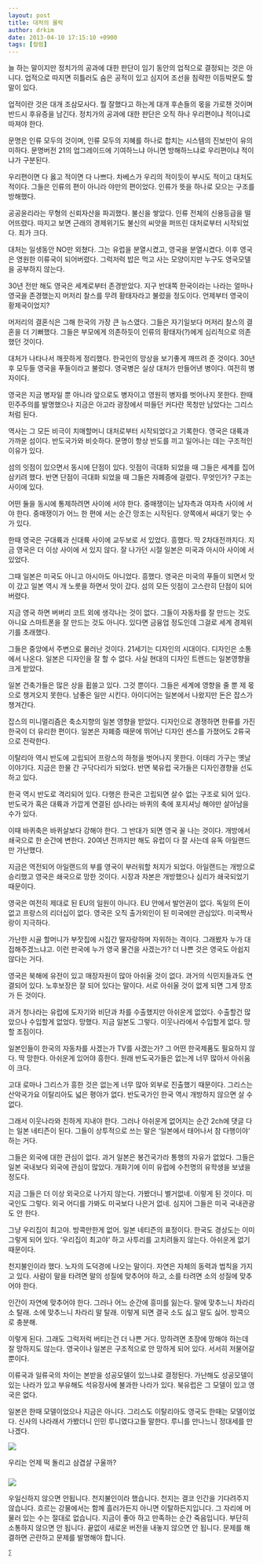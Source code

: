 ```yaml
---
layout: post
title: 대처의 몰락
author: drkim
date: 2013-04-10 17:15:10 +0900
tags: [컬럼]
---
```


  


늘 하는 말이지만 정치가의 공과에 대한 판단이 임기 동안의 업적으로 결정되는 것은 아니다. 업적으로 따지면 히틀러도 숨은 공적이 있고 심지어 조선을 침략한 이등박문도 할 말이 있다. 


  


업적이란 것은 대개 조삼모사다. 뭘 잘했다고 하는게 대개 후손들의 몫을 가로챈 것이며 반드시 후유증을 남긴다. 정치가의 공과에 대한 판단은 오직 하나 우리편이냐 적이냐로 따져야 한다. 


  


문명은 인류 모두의 것이며, 인류 모두의 지혜를 하나로 합치는 시스템의 진보만이 유의미하다. 문명버전 21의 업그레이드에 기여하느냐 아니면 방해하느냐로 우리편이냐 적이냐가 구분된다. 


  


우리편이면 다 옳고 적이면 다 나쁘다. 차베스가 우리의 적이듯이 부시도 적이고 대처도 적이다. 그들은 인류의 편이 아니라 야만의 편이었다. 인류가 뜻을 하나로 모으는 구조를 방해했다. 


  


공공윤리라는 무형의 신뢰자산을 파괴했다. 불신을 쌓았다. 인류 전체의 신용등급을 떨어뜨렸다. 따지고 보면 근래의 경제위기도 불신의 씨앗을 퍼뜨린 대처로부터 시작되었다. 죄가 크다. 


  


대처는 일생동안 NO만 외쳤다. 그는 유럽을 분열시켰고, 영국을 분열시켰다. 이후 영국은 영원한 이류국이 되어버렸다. 그럭저럭 밥은 먹고 사는 모양이지만 누구도 영국모델을 공부하지 않는다. 


  


30년 전만 해도 영국은 세계로부터 존경받았다. 지구 반대쪽 한국이라는 나라는 얼마나 영국을 존경했는지 머저리 찰스를 무려 황태자라고 불렀을 정도이다. 언제부터 영국이 황제국이었지? 


  


머저리의 결혼식은 그해 한국의 가장 큰 뉴스였다. 그들은 자기일보다 머저리 찰스의 결혼을 더 기뻐했다. 그들은 부모에게 의존하듯이 인류의 황태자(?)에게 심리적으로 의존했던 것이다.


  


대처가 나타나서 깨끗하게 정리했다. 한국인의 망상을 보기좋게 깨뜨려 준 것이다. 30년 후 모두들 영국을 푸들이라고 불렀다. 영국병은 실상 대처가 만들어낸 병이다. 여전히 병자이다. 


  


영국은 지금 병자일 뿐 아니라 앞으로도 병자이고 영원히 병자를 벗어나지 못한다. 한때 민주주의를 발명했으나 지금은 아고라 광장에서 떠들던 커다란 목청만 남았다는 그리스처럼 된다. 


  


역사는 그 모든 비극이 치매할머니 대처로부터 시작되었다고 기록한다. 영국은 대륙과 가까운 섬이다. 반도국가와 비슷하다. 문명이 항상 반도를 끼고 일어나는 데는 구조적인 이유가 있다.


  


섬의 잇점이 있으면서 동시에 단점이 있다. 잇점이 극대화 되었을 때 그들은 세계를 집어삼키려 했다. 반면 단점이 극대화 되었을 때 그들은 자폐증에 걸렸다. 무엇인가? 구조는 사이에 있다.


  


어떤 둘을 동시에 통제하려면 사이에 서야 한다. 중매쟁이는 남자측과 여자측 사이에 서야 한다. 중매쟁이가 어느 한 편에 서는 순간 망조는 시작된다. 양쪽에서 싸대기 맞는 수가 있다. 


  


한때 영국은 구대륙과 신대륙 사이에 교두보로 서 있었다. 흥했다. 딱 2차대전까지다. 지금 영국은 더 이상 사이에 서 있지 않다. 잘 나가던 시절 일본은 미국과 아시아 사이에 서 있었다. 


  


그때 일본은 미국도 아니고 아시아도 아니었다. 흥했다. 영국은 미국의 푸들이 되면서 맛이 갔고 일본 역시 개 노릇을 하면서 맛이 갔다. 섬의 모든 잇점이 고스란히 단점이 되어 버렸다. 


  


지금 영국 하면 버버리 코트 외에 생각나는 것이 없다. 그들이 자동차를 잘 만드는 것도 아니요 스마트폰을 잘 만드는 것도 아니다. 있다면 금융업 정도인데 그걸로 세계 경제위기를 초래했다. 


  


그들은 중앙에서 주변으로 물러난 것이다. 21세기는 디자인의 시대이다. 디자인은 소통에서 나온다. 일본은 디자인을 잘 할 수 없다. 사실 현대의 디자인 트렌드는 일본영향을 크게 받았다. 


  


일본 건축가들은 많은 상을 휩쓸고 있다. 그것 뿐이다. 그들은 세계에 영향을 줄 뿐 제 몫으로 챙겨오지 못한다. 남좋은 일만 시킨다. 아이디어는 일본에서 나왔지만 돈은 잡스가 챙겨간다. 


  


잡스의 미니멀리즘은 축소지향의 일본 영향을 받았다. 디자인으로 경쟁하면 한류를 가진 한국이 더 유리한 편이다. 일본은 자폐증 때문에 뛰어난 디자인 센스를 가졌어도 2류국으로 전락한다. 


  


이탈리아 역시 반도에 고립되어 프랑스의 하청을 벗어나지 못한다. 이태리 가구는 옛날 이야기다. 지금은 한물 간 구닥다리가 되었다. 반면 북유럽 국가들은 디자인경향을 선도하고 있다. 


  


한국 역시 반도로 격리되어 있다. 다행은 한국은 고립되면 살수 없는 구조로 되어 있다. 반도국가 혹은 대륙과 가깝게 연결된 섬나라는 바퀴의 축에 포지셔닝 해야만 살아남을 수가 있다. 


  


이때 바퀴축은 바퀴살보다 강해야 한다. 그 반대가 되면 영국 꼴 나는 것이다. 개방에서 쇄국으로 한 순간에 변한다. 20여년 전까지만 해도 유럽이 다 잘 사는데 유독 아일랜드만 가난했다. 


  


지금은 역전되어 아일랜드의 부를 영국이 부러워할 처지가 되었다. 아일랜드는 개방으로 승리했고 영국은 쇄국으로 망한 것이다. 시장과 자본은 개방했으나 심리가 쇄국되었기 때문이다. 


  


영국은 여전히 제대로 된 EU의 일원이 아니다. EU 안에서 발언권이 없다. 독일의 돈이 없고 프랑스의 리더십이 없다. 영국은 오직 출가외인이 된 미국에만 관심있다. 미국짝사랑이 지극하다.


  


가난한 시골 할머니가 부잣집에 시집간 딸자랑하며 자위하는 격이다. 그래봤자 누가 대접해주겠느냐고. 이런 판국에 누가 영국 물건을 사겠는가? 더 나쁜 것은 영국도 아쉽지 않다는 거다.


  


영국은 북해에 유전이 있고 매장자원이 많아 아쉬울 것이 없다. 과거의 식민지들과도 연결되어 있다. 노후보장은 잘 되어 있다는 말이다. 서로 아쉬울 것이 없게 되면 그게 망조가 든 것이다. 


  


과거 청나라는 유럽에 도자기와 비단과 차를 수출했지만 아쉬운게 없었다. 수출할건 많았으나 수입할게 없었다. 망했다. 지금 일본도 그렇다. 이웃나라에서 수입할게 없다. 망할 조짐이다. 


  


일본인들이 한국의 자동차를 사겠는가 TV를 사겠는가? 그 어떤 한국제품도 필요하지 않다. 딱 망한다. 아쉬운게 있어야 흥한다. 원래 반도국가들은 없는게 너무 많아서 아쉬움이 크다. 


  


고대 로마나 그리스가 흥한 것은 없는게 너무 많아 외부로 진출했기 때문이다. 그리스는 산악국가요 이탈리아도 넓은 평야가 없다. 반도국가인 한국 역시 개방하지 않으면 살 수 없다. 


  


그래서 이웃나라와 친하게 지내야 한다. 그러나 아쉬운게 없어지는 순간 2ch에 댓글 다는 일본 네티즌이 된다. 그들이 상투적으로 쓰는 말은 ‘일본에서 태어나서 참 다행이야’ 하는 거다. 


  


그들은 외국에 대한 관심이 없다. 과거 일본은 봉건국가라 통행의 자유가 없었다. 그들은 일본 국내보다 외국에 관심이 많았다. 개화기에 이미 유럽에 수천명의 유학생을 보냈을 정도다. 


  


지금 그들은 더 이상 외국으로 나가지 않는다. 가봤더니 별거없네. 이렇게 된 것이다. 미국인도 그렇다. 외국 어디를 가봐도 미국보다 나은거 없네. 심지어 그들은 미국 국내관광도 안 한다. 


  


그냥 우리집이 최고야. 방콕만한게 없어. 일본 네티즌의 표정이다. 한국도 경상도는 이미 그렇게 되어 있다. ‘우리집이 최고야’ 하고 사투리를 고치려들지 않는다. 아쉬운게 없기 때문이다. 


  


천지불인이라 했다. 노자의 도덕경에 나오는 말이다. 자연은 자체의 동력과 법칙을 가지고 있다. 사람이 말을 타려면 말의 성질에 맞추어야 하고, 소를 타려면 소의 성질에 맞추어야 한다. 


  


인간이 자연에 맞추어야 한다. 그러나 어느 순간에 흥미를 잃는다. 말에 맞추느니 차라리 소 탈래. 소에 맞추느니 차라리 말 탈래. 이렇게 되면 결국 소도 싫고 말도 싫어. 방콕으로 충분해. 


  


이렇게 된다. 그래도 그럭저럭 버티는건 더 나쁜 거다. 망하려면 초장에 망해야 하는데 잘 망하지도 않는다. 영국이나 일본은 구조적으로 안 망하게 되어 있다. 서서히 저물어갈 뿐이다. 


  


이류국과 일류국의 차이는 본받을 성공모델이 있느냐로 결정된다. 가난해도 성공모델이 있는 나라가 있고 부유해도 석유장사에 불과한 나라가 있다. 북유럽은 그 모델이 있고 영국은 없다.


  


일본은 한때 모델이었으나 지금은 아니다. 그리스도 이탈리아도 영국도 한때는 모델이었다. 신사의 나라래서 가봤더니 인민 루니였다고들 말한다. 루니를 만나느니 정대세를 만나겠다. 


  


 ![](/files/attach/images/199/571/340/b250.jpg)



우리는 언제 떡 돌리고 삼겹살 구울까?

 ###


  





  ![](/files/attach/images/198/727/315/55.JPG) 
  
  
   우일신하지 않으면 안됩니다. 천지불인이라 했습니다. 천지는 결코 인간을 기다려주지 않습니다. 흐르는 강물에서는 함께 흘러가든지 아니면 이탈하든지입니다. 그 자리에 머물러 있는 수는 절대로 없습니다. 지금이 좋아 하고 만족하는 순간 죽음입니다. 부단히 소통하지 않으면 안 됩니다. 끝없이 새로운 버전을 내놓지 않으면 안 됩니다. 문제를 해결하면 곤란하고 문제를 발명해야 합니다. 
  
  
  
  
  
    ∑ 
  
  
  
  
  
  
  
  
  
  
  
  
  
  
  
  
  
  
  
  
  
  
  
  
  
  
  
  
  
  
  
  
  
  
  
  
  
  
  
  
  
  
  
  
  

